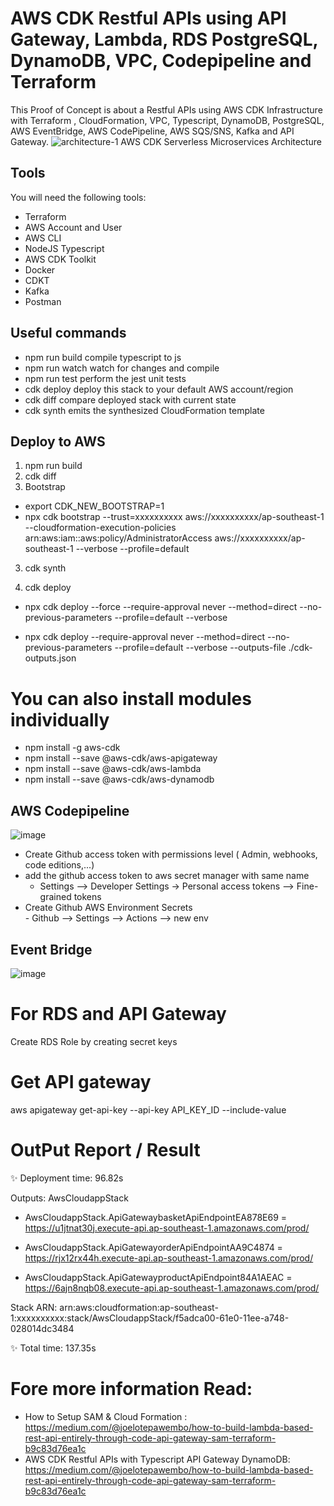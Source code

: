 # AWS CDK Restful APIs using API Gateway, Lambda, RDS PostgreSQL, DynamoDB, VPC, Codepipeline and Terraform

This Proof of Concept is about a Restful APIs using AWS CDK  Infrastructure  with Terraform , CloudFormation, VPC, Typescript, DynamoDB, PostgreSQL, AWS EventBridge,  AWS CodePipeline, AWS SQS/SNS, Kafka and API Gateway.
![architecture-1](https://github.com/joelwembo/aws-cdk-infra-poc-1/assets/19718580/ccb09c1a-5cec-4eea-b8cc-22a94f3b82e9)
                                   AWS CDK Serverless Microservices Architecture


## Tools
You will need the following tools:

* Terraform
* AWS Account and User
* AWS CLI
* NodeJS Typescript
* AWS CDK Toolkit 
* Docker
* CDKT
* Kafka
* Postman

## Useful commands
- npm run build compile typescript to js
- npm run watch watch for changes and compile
- npm run test perform the jest unit tests
- cdk deploy deploy this stack to your default AWS account/region
- cdk diff compare deployed stack with current state
- cdk synth emits the synthesized CloudFormation template

## Deploy to AWS 

1. npm run build
2. cdk diff
3. Bootstrap
- export CDK_NEW_BOOTSTRAP=1
- npx cdk bootstrap --trust=xxxxxxxxxx aws://xxxxxxxxxx/ap-southeast-1 --cloudformation-execution-policies arn:aws:iam::aws:policy/AdministratorAccess aws://xxxxxxxxxx/ap-southeast-1 --verbose --profile=default
  
3. cdk synth

4. cdk deploy 

 - npx cdk deploy --force --require-approval never --method=direct  --no-previous-parameters --profile=default --verbose

 - npx cdk deploy --require-approval never --method=direct  --no-previous-parameters --profile=default --verbose --outputs-file ./cdk-outputs.json

# You can also install modules individually

- npm install -g aws-cdk
- npm install --save @aws-cdk/aws-apigateway
- npm install --save  @aws-cdk/aws-lambda
- npm install --save  @aws-cdk/aws-dynamodb

## AWS Codepipeline
![image](https://github.com/joelwembo/aws-cdk-infra-poc-1/assets/19718580/d97d25fc-76f1-4804-be0f-ea95a9d2a7fc)


- Create Github access token with permissions level ( Admin, webhooks, code editions,...)
- add the github access token to aws secret manager with same name
   - Settings --> Developer Settings -> Personal access tokens --> Fine-grained tokens
- Create Github AWS Environment Secrets  
      - Github --> Settings --> Actions --> new env

## Event Bridge
![image](https://github.com/joelwembo/aws-cdk-infra-poc-1/assets/19718580/883f86d5-a6e3-4330-b2de-c7704341d624)

# For RDS and API Gateway
 Create RDS Role by creating secret keys

# Get API gateway

aws apigateway get-api-key --api-key API_KEY_ID --include-value

# OutPut Report / Result

✨  Deployment time: 96.82s

Outputs: AwsCloudappStack

- AwsCloudappStack.ApiGatewaybasketApiEndpointEA878E69 = https://u1jtnat30j.execute-api.ap-southeast-1.amazonaws.com/prod/

- AwsCloudappStack.ApiGatewayorderApiEndpointAA9C4874 = https://rjx12rx44h.execute-api.ap-southeast-1.amazonaws.com/prod/

- AwsCloudappStack.ApiGatewayproductApiEndpoint84A1AEAC = https://6ajn8nqb08.execute-api.ap-southeast-1.amazonaws.com/prod/

Stack ARN:
arn:aws:cloudformation:ap-southeast-1:xxxxxxxxxx:stack/AwsCloudappStack/f5adca00-61e0-11ee-a748-028014dc3484

✨  Total time: 137.35s

# Fore more information Read:
 
- How to Setup SAM & Cloud Formation : https://medium.com/@joelotepawembo/how-to-build-lambda-based-rest-api-entirely-through-code-api-gateway-sam-terraform-b9c83d76ea1c
- AWS CDK Restful APIs with Typescript API Gateway DynamoDB: https://medium.com/@joelotepawembo/how-to-build-lambda-based-rest-api-entirely-through-code-api-gateway-sam-terraform-b9c83d76ea1c
 


